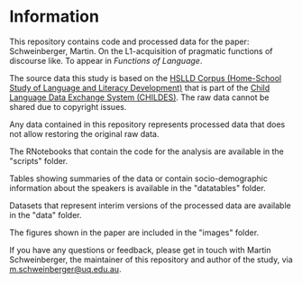 # Information
This repository contains code and processed data for the paper: Schweinberger, Martin. On the L1-acquisition of pragmatic functions of discourse like. To appear in *Functions of Language*. 


The source data this study is based on the [HSLLD Corpus (Home-School Study of Language and Literacy Development)](https://childes.talkbank.org/access/Eng-NA/HSLLD.html) that is part of the [Child Language Data Exchange System (CHILDES)](https://childes.talkbank.org/). The raw data cannot be shared due to copyright issues. 

Any data contained in this repository represents processed data that does not allow restoring the original raw data.

The RNotebooks that contain the code for the analysis are available in the "scripts" folder.

Tables showing summaries of the data or contain socio-demographic information about the speakers is available in the "datatables" folder.

Datasets that represent interim versions of the processed data are available in the "data" folder. 

The figures shown in the paper are included in the "images" folder.

If you have any questions or feedback, please get in touch with Martin Schweinberger, the maintainer of this repository and author of the study, via m.schweinberger@uq.edu.au.
